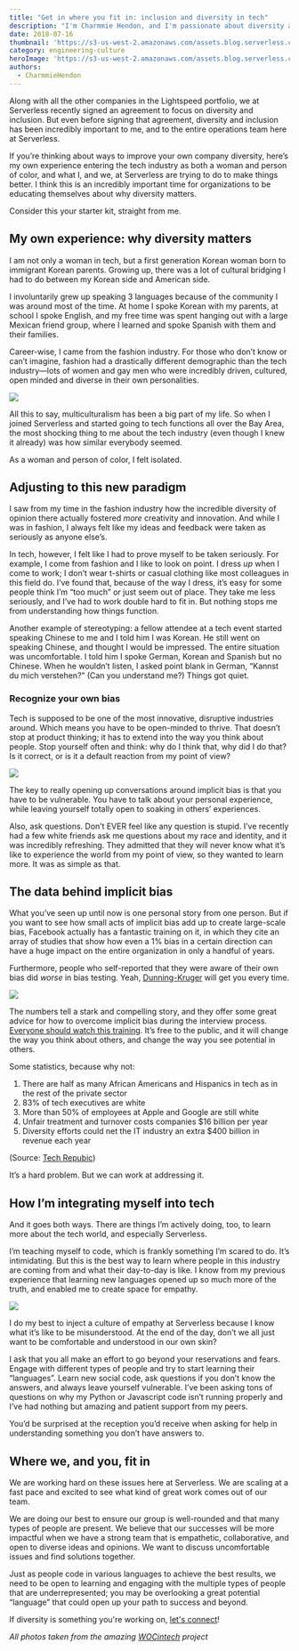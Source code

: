 ```yaml
---
title: "Get in where you fit in: inclusion and diversity in tech"
description: "I'm Charmmie Hendon, and I'm passionate about diversity and inclusion in tech. Here's a bit of my personal experience, and how you too can affect change."
date: 2018-07-16
thumbnail: 'https://s3-us-west-2.amazonaws.com/assets.blog.serverless.com/inclusion/serverless-tech-inclusion1.jpg'
category: engineering-culture
heroImage: 'https://s3-us-west-2.amazonaws.com/assets.blog.serverless.com/inclusion/serverless-tech-inclusion1.jpg'
authors:
  - CharmmieHendon
---
```


Along with all the other companies in the Lightspeed portfolio, we at Serverless recently signed an agreement to focus on diversity and inclusion. But even before signing that agreement, diversity and inclusion has been incredibly important to me, and to the entire operations team here at Serverless.

If you’re thinking about ways to improve your own company diversity, here’s my own experience entering the tech industry as both a woman and person of color, and what I, and we, at Serverless are trying to do to make things better. I think this is an incredibly important time for organizations to be educating themselves about why diversity matters. 

Consider this your starter kit, straight from me.

## My own experience: why diversity matters

I am not only a woman in tech, but a first generation Korean woman born to immigrant Korean parents. Growing up, there was a lot of cultural bridging I had to do between my Korean side and American side.

I involuntarily grew up speaking 3 languages because of the community I was around most of the time. At home I spoke Korean with my parents, at school I spoke English, and my free time was spent hanging out with a large Mexican friend group, where I learned and spoke Spanish with them and their families.

Career-wise, I came from the fashion industry. For those who don’t know or can’t imagine, fashion had a drastically different demographic than the tech industry—lots of women and gay men who were incredibly driven, cultured, open minded and diverse in their own personalities.

<img src="https://s3-us-west-2.amazonaws.com/assets.blog.serverless.com/inclusion/charmmie-fashion-square.jpg">

All this to say, multiculturalism has been a big part of my life. So when I joined Serverless and started going to tech functions all over the Bay Area, the most shocking thing to me about the tech industry (even though I knew it already) was how similar everybody seemed.

As a woman and person of color, I felt isolated.

## Adjusting to this new paradigm

I saw from my time in the fashion industry how the incredible diversity of opinion there actually fostered *more* creativity and innovation. And while I was in fashion, I always felt like my ideas and feedback were taken as seriously as anyone else’s. 

In tech, however, I felt like I had to prove myself to be taken seriously. For example, I come from fashion and I like to look on point. I dress *up* when I come to work; I don’t wear t-shirts or casual clothing like most colleagues in this field do. I’ve found that, because of the way I dress, it’s easy for some people think I’m “too much” or just seem out of place. They take me less seriously, and I’ve had to work double hard to fit in. But nothing stops me from understanding how things function.

Another example of stereotyping: a fellow attendee at a tech event started speaking Chinese to me and I told him I was Korean. He still went on speaking Chinese, and thought I would be impressed. The entire situation was uncomfortable. I told him I spoke German, Korean and Spanish but no Chinese. When he wouldn’t listen, I asked point blank in German, “Kannst du mich verstehen?” (Can you understand me?) Things got quiet. 

### Recognize your own bias

Tech is supposed to be one of the most innovative, disruptive industries around. Which means you have to be open-minded to thrive. That doesn’t stop at product thinking; it has to extend into the way you think about people. Stop yourself often and think: why do I think that, why did I do that? Is it correct, or is it a default reaction from my point of view?

<img src="https://s3-us-west-2.amazonaws.com/assets.blog.serverless.com/inclusion/serverless-tech-inclusion-2.jpg">

The key to really opening up conversations around implicit bias is that you have to be vulnerable. You have to talk about your personal experience, while leaving yourself totally open to soaking in others’ experiences.

Also, ask questions. Don’t EVER feel like any question is stupid. I’ve recently had a few white friends ask me questions about my race and identity, and it was incredibly refreshing. They admitted that they will never know what it’s like to experience the world from my point of view, so they wanted to learn more. It was as simple as that.

## The data behind implicit bias

What you’ve seen up until now is one personal story from one person. But if you want to see how small acts of implicit bias add up to create large-scale bias, Facebook actually has a fantastic training on it, in which they cite an array of studies that show how even a 1% bias in a certain direction can have a huge impact on the entire organization in only a handful of years. 

Furthermore, people who self-reported that they were aware of their own bias did *worse* in bias testing. Yeah, [Dunning-Kruger](https://www.forbes.com/sites/markmurphy/2017/01/24/the-dunning-kruger-effect-shows-why-some-people-think-theyre-great-even-when-their-work-is-terrible/) will get you every time.

<img src="https://s3-us-west-2.amazonaws.com/assets.blog.serverless.com/inclusion/serverless-tech-inclusion4.jpg">

The numbers tell a stark and compelling story, and they offer some great advice for how to overcome implicit bias during the interview process. [Everyone should watch this training](https://managingbias.fb.com/). It’s free to the public, and it will change the way you think about others, and change the way you see potential in others.

Some statistics, because why not:
1. There are half as many African Americans and Hispanics in tech as in the rest of the private sector
2. 83% of tech executives are white
3. More than 50% of employees at Apple and Google are still white
4. Unfair treatment and turnover costs companies $16 billion per year
5. Diversity efforts could net the IT industry an extra $400 billion in revenue each year

(Source: [Tech Repubic]( https://www.techrepublic.com/article/5-eye-opening-statistics-about-minorities-in-tech/))

It’s a hard problem. But we can work at addressing it.

## How I’m integrating myself into tech

And it goes both ways. There are things I’m actively doing, too, to learn more about the tech world, and especially Serverless.

I’m teaching myself to code, which is frankly something I’m scared to do. It’s intimidating. But this is the best way to learn where people in this industry are coming from and what their day-to-day is like. I know from my previous experience that learning new languages opened up so much more of the truth, and enabled me to create space for empathy.

<img src="https://s3-us-west-2.amazonaws.com/assets.blog.serverless.com/inclusion/serverless-tech-inclusion3.jpg">

I do my best to inject a culture of empathy at Serverless because I know what it’s like to be misunderstood. At the end of the day, don’t we all just want to be comfortable and understood in our own skin?

I ask that you all make an effort to go beyond your reservations and fears. Engage with different types of people and try to start learning their “languages”. Learn new social code, ask questions if you don’t know the answers, and always leave yourself vulnerable. I’ve been asking tons of questions on why my Python or Javascript code isn’t running properly and I’ve had nothing but amazing and patient support from my peers.

You’d be surprised at the reception you’d receive when asking for help in understanding something you don’t have answers to.

## Where we, and you, fit in

We are working hard on these issues here at Serverless. We are scaling at a fast pace and excited to see what kind of great work comes out of our team.

We are doing our best to ensure our group is well-rounded and that many types of people are present. We believe that our successes will be more impactful when we have a strong team that is empathetic, collaborative, and open to diverse ideas and opinions. We want to discuss uncomfortable issues and find solutions together. 

Just as people code in various languages to achieve the best results, we need to be open to learning and engaging with the multiple types of people that are underrepresented; you may be overlooking a great potential “language” that could open up your path to success and beyond.

If diversity is something you're working on, [let's connect](https://www.linkedin.com/in/charmmie-hendon-5693b95/)!

*All photos taken from the amazing [WOCintech](https://www.flickr.com/photos/wocintechchat/) project*
